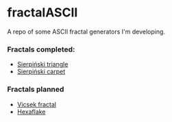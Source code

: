 # fractalASCII
A repo of some ASCII fractal generators I'm developing.

### Fractals completed:
* [Sierpiński triangle](https://en.wikipedia.org/wiki/Sierpi%C5%84ski_triangle)
* [Sierpiński carpet](https://en.wikipedia.org/wiki/Sierpinski_carpet)

### Fractals planned
* [Vicsek fractal](https://en.wikipedia.org/wiki/Vicsek_fractal)
* [Hexaflake](https://en.wikipedia.org/wiki/Hexaflake)
